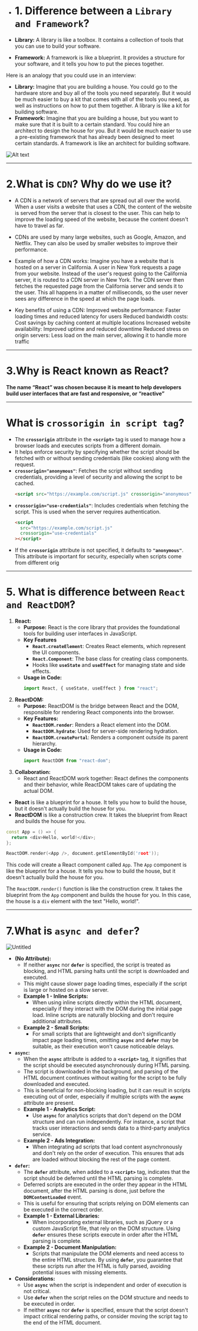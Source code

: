 - # 1. **Difference between a `Library and Framework`?**

- **Library:** A library is like a toolbox. It contains a collection of tools that you can use to build your software.
- **Framework:** A framework is like a blueprint. It provides a structure for your software, and it tells you how to put the pieces together.

Here is an analogy that you could use in an interview:

- **Library:** Imagine that you are building a house. You could go to the hardware store and buy all of the tools you need separately. But it would be much easier to buy a kit that comes with all of the tools you need, as well as instructions on how to put them together. A library is like a kit for building software.
- **Framework:** Imagine that you are building a house, but you want to make sure that it is built to a certain standard. You could hire an architect to design the house for you. But it would be much easier to use a pre-existing framework that has already been designed to meet certain standards. A framework is like an architect for building software.

![Alt text](image.png)

---

# 2.**What is `CDN`? Why do we use it?**

- A CDN is a network of servers that are spread out all over the world. When a user visits a website that uses a CDN, the content of the website is served from the server that is closest to the user. This can help to improve the loading speed of the website, because the content doesn't have to travel as far.

- CDNs are used by many large websites, such as Google, Amazon, and Netflix. They can also be used by smaller websites to improve their performance.

- Example of how a CDN works:
  Imagine you have a website that is hosted on a server in California. A user in New York requests a page from your website. Instead of the user's request going to the California server, it is routed to a CDN server in New York. The CDN server then fetches the requested page from the California server and sends it to the user. This all happens in a matter of milliseconds, so the user never sees any difference in the speed at which the page loads.

- Key benefits of using a CDN:
  Improved website performance: Faster loading times and reduced latency for users
  Reduced bandwidth costs: Cost savings by caching content at multiple locations
  Increased website availability: Improved uptime and reduced downtime
  Reduced stress on origin servers: Less load on the main server, allowing it to handle more traffic

---

# 3.**Why is React known as React?**

**The name “React” was chosen because it is meant to help developers build user interfaces that are fast and responsive, or “reactive”**

---

# **What is `crossorigin in script tag`?**

- The **`crossorigin`** attribute in the **`<script>`** tag is used to manage how a browser loads and executes scripts from a different domain.
- It helps enforce security by specifying whether the script should be fetched with or without sending credentials (like cookies) along with the request.
- **`crossorigin="anonymous"`**: Fetches the script without sending credentials, providing a level of security and allowing the script to be cached.
  ```html
  <script src="https://example.com/script.js" crossorigin="anonymous"></script>
  ```
- **`crossorigin="use-credentials"`**: Includes credentials when fetching the script. This is used when the server requires authentication.
  ```html
  <script
    src="https://example.com/script.js"
    crossorigin="use-credentials"
  ></script>
  ```
- If the **`crossorigin`** attribute is not specified, it defaults to **`"anonymous"`**. This attribute is important for security, especially when scripts come from different orig

---

# 5. **What is difference between `React and ReactDOM`?**

1. **React:**
   - **Purpose:** React is the core library that provides the foundational tools for building user interfaces in JavaScript.
   - **Key Features**
     - **`React.createElement`**: Creates React elements, which represent the UI components.
     - **`React.Component`**: The base class for creating class components.
     - Hooks like **`useState`** and **`useEffect`** for managing state and side effects.
   - **Usage in Code:**
     ```jsx
     import React, { useState, useEffect } from "react";
     ```
2. **ReactDOM:**
   - **Purpose:** ReactDOM is the bridge between React and the DOM, responsible for rendering React components into the browser.
   - **Key Features:**
     - **`ReactDOM.render`**: Renders a React element into the DOM.
     - **`ReactDOM.hydrate`**: Used for server-side rendering hydration.
     - **`ReactDOM.createPortal`**: Renders a component outside its parent hierarchy.
   - **Usage in Code:**
     ```jsx
     import ReactDOM from "react-dom";
     ```
3. **Collaboration:**
   - React and ReactDOM work together: React defines the components and their behavior, while ReactDOM takes care of updating the actual DOM.

- **React** is like a blueprint for a house. It tells you how to build the house, but it doesn't actually build the house for you.
- **ReactDOM** is like a construction crew. It takes the blueprint from React and builds the house for you.

```cpp
const App = () => {
  return <div>Hello, world!</div>;
};

ReactDOM.render(<App />, document.getElementById('root'));
```

This code will create a React component called `App`. The `App` component is like the blueprint for a house. It tells you how to build the house, but it doesn't actually build the house for you.

The `ReactDOM.render()` function is like the construction crew. It takes the blueprint from the `App` component and builds the house for you. In this case, the house is a `div` element with the text "Hello, world!".

---

# 7.**What is `async and defer`?**

![Untitled](https://prod-files-secure.s3.us-west-2.amazonaws.com/10fc8ae9-3c31-4ee0-8fdc-97c1c4ddd450/e8f515c8-8f10-43db-93a4-a7754aa51e67/Untitled.png)

- **(No Attribute):**
  - If neither **`async`** nor **`defer`** is specified, the script is treated as blocking, and HTML parsing halts until the script is downloaded and executed.
  - This might cause slower page loading times, especially if the script is large or hosted on a slow server.
  - **Example 1 - Inline Scripts:**
    - When using inline scripts directly within the HTML document, especially if they interact with the DOM during the initial page load. Inline scripts are naturally blocking and don't require additional attributes.
  - **Example 2 - Small Scripts:**
    - For small scripts that are lightweight and don't significantly impact page loading times, omitting **`async`** and **`defer`** may be suitable, as their execution won't cause noticeable delays.
- **`async`:**
  - When the **`async`** attribute is added to a **`<script>`** tag, it signifies that the script should be executed asynchronously during HTML parsing.
  - The script is downloaded in the background, and parsing of the HTML document continues without waiting for the script to be fully downloaded and executed.
  - This is beneficial for non-blocking loading, but it can result in scripts executing out of order, especially if multiple scripts with the **`async`** attribute are present.
  - **Example 1 - Analytics Script:**
    - Use **`async`** for analytics scripts that don't depend on the DOM structure and can run independently. For instance, a script that tracks user interactions and sends data to a third-party analytics service.
  - **Example 2 - Ads Integration:**
    - When integrating ad scripts that load content asynchronously and don't rely on the order of execution. This ensures that ads are loaded without blocking the rest of the page content.
- **`defer`:**
  - The **`defer`** attribute, when added to a **`<script>`** tag, indicates that the script should be deferred until the HTML parsing is complete.
  - Deferred scripts are executed in the order they appear in the HTML document, after the HTML parsing is done, just before the **`DOMContentLoaded`** event.
  - This is useful for ensuring that scripts relying on DOM elements can be executed in the correct order.
  - **Example 1 - External Libraries:**
    - When incorporating external libraries, such as jQuery or a custom JavaScript file, that rely on the DOM structure. Using **`defer`** ensures these scripts execute in order after the HTML parsing is complete.
  - **Example 2 - Document Manipulation:**
    - Scripts that manipulate the DOM elements and need access to the entire HTML structure. By using **`defer`**, you guarantee that these scripts run after the HTML is fully parsed, avoiding potential issues with missing elements.
- **Considerations:**
  - Use **`async`** when the script is independent and order of execution is not critical.
  - Use **`defer`** when the script relies on the DOM structure and needs to be executed in order.
  - If neither **`async`** nor **`defer`** is specified, ensure that the script doesn't impact critical rendering paths, or consider moving the script tag to the end of the HTML document.
